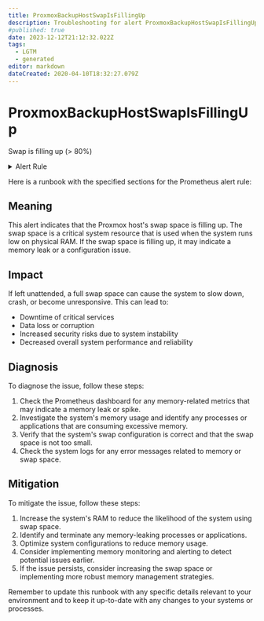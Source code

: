 ```yaml
---
title: ProxmoxBackupHostSwapIsFillingUp
description: Troubleshooting for alert ProxmoxBackupHostSwapIsFillingUp
#published: true
date: 2023-12-12T21:12:32.022Z
tags: 
  - LGTM
  - generated
editor: markdown
dateCreated: 2020-04-10T18:32:27.079Z
---
```


# ProxmoxBackupHostSwapIsFillingUp

Swap is filling up (> 80%)

<details>
  <summary>Alert Rule</summary>

{{% rule "pbs-exporter/pbs-exporter.yml" "ProxmoxBackupHostSwapIsFillingUp" %}}

{{% comment %}}

```yaml
alert: ProxmoxBackupHostSwapIsFillingUp
expr: pbs_host_swap_used / (pbs_host_swap_used + pbs_host_swap_free) * 100 > 80
for: 2m
labels:
    severity: warning
annotations:
    summary: Proxmox host swap is filling up  (instance {{ $labels.instance }})
    description: |-
        Swap is filling up (> 80%)
          VALUE = {{ $value }}
          LABELS = {{ $labels }}
    runbook: https://srerun.github.io/prometheus-alerts/runbooks/pbs-exporter/proxmoxbackuphostswapisfillingup/

```

{{% /comment %}}

</details>


Here is a runbook with the specified sections for the Prometheus alert rule:

## Meaning

This alert indicates that the Proxmox host's swap space is filling up. The swap space is a critical system resource that is used when the system runs low on physical RAM. If the swap space is filling up, it may indicate a memory leak or a configuration issue.

## Impact

If left unattended, a full swap space can cause the system to slow down, crash, or become unresponsive. This can lead to:

* Downtime of critical services
* Data loss or corruption
* Increased security risks due to system instability
* Decreased overall system performance and reliability

## Diagnosis

To diagnose the issue, follow these steps:

1. Check the Prometheus dashboard for any memory-related metrics that may indicate a memory leak or spike.
2. Investigate the system's memory usage and identify any processes or applications that are consuming excessive memory.
3. Verify that the system's swap configuration is correct and that the swap space is not too small.
4. Check the system logs for any error messages related to memory or swap space.

## Mitigation

To mitigate the issue, follow these steps:

1. Increase the system's RAM to reduce the likelihood of the system using swap space.
2. Identify and terminate any memory-leaking processes or applications.
3. Optimize system configurations to reduce memory usage.
4. Consider implementing memory monitoring and alerting to detect potential issues earlier.
5. If the issue persists, consider increasing the swap space or implementing more robust memory management strategies.

Remember to update this runbook with any specific details relevant to your environment and to keep it up-to-date with any changes to your systems or processes.